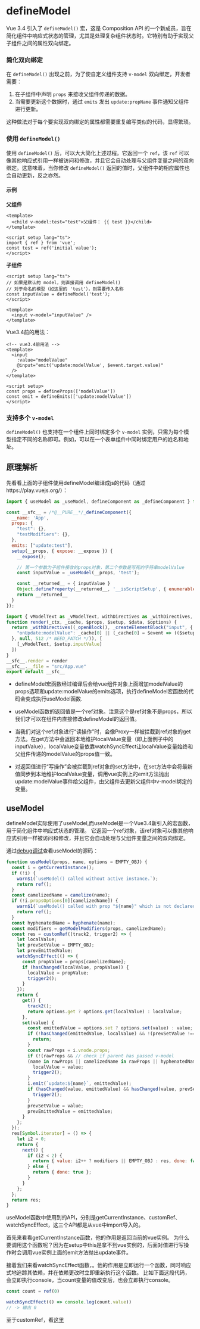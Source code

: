 # defineModel
Vue 3.4 引入了 `defineModel()` 宏，这是 Composition API 的一个新成员，旨在简化组件中响应式状态的管理，尤其是处理复杂组件状态时。它特别有助于实现父子组件之间的属性双向绑定。

### 简化双向绑定

在 `defineModel()` 出现之前，为了使自定义组件支持 `v-model` 双向绑定，开发者需要：

1. 在子组件中声明 `props` 来接收父组件传递的数据。
2. 当需要更新这个数据时，通过 `emits` 发出 `update:propName` 事件通知父组件进行更新。

这种做法对于每个要实现双向绑定的属性都需要重复编写类似的代码，显得繁琐。

### 使用 `defineModel()`

使用 `defineModel()` 后，可以大大简化上述过程。它返回一个 `ref`，该 `ref` 可以像其他响应式引用一样被访问和修改，并且它会自动处理与父组件变量之间的双向绑定。这意味着，当你修改 `defineModel()` 返回的值时，父组件中的相应属性也会自动更新，反之亦然。

#### 示例

**父组件**

```vue
<template>
  <child v-model:test="test">父组件： {{ test }}</child>
</template>

<script setup lang="ts">
import { ref } from 'vue';
const test = ref('initial value');
</script>
```

**子组件**

```vue
<script setup lang="ts">
// 如果是默认的 model，则直接调用 defineModel()
// 对于命名的模型（如这里的 'test'），则需要传入名称
const inputValue = defineModel('test');
</script>

<template>
  <input v-model="inputValue" />
</template>
```

Vue3.4前的用法：
```vue
<!-- vue3.4前用法 -->
<template>
  <input
    :value="modelValue"
    @input="emit('update:modelValue', $event.target.value)"
  />
</template>

<script setup>
const props = defineProps(['modelValue'])
const emit = defineEmits(['update:modelValue'])
</script>
```

### 支持多个 `v-model`

`defineModel()` 也支持在一个组件上同时绑定多个 `v-model` 实例，只需为每个模型指定不同的名称即可。例如，可以在一个表单组件中同时绑定用户的姓名和地址。


## 原理解析
先看看上面的子组件使用defineModel编译成js的代码（通过https://play.vuejs.org/）：
```js
import { useModel as _useModel, defineComponent as _defineComponent } from 'vue'

const __sfc__ = /*@__PURE__*/_defineComponent({
  __name: 'App',
  props: {
    "test": {},
    "testModifiers": {},
  },
  emits: ["update:test"],
  setup(__props, { expose: __expose }) {
    __expose();

    // 第一个参数为子组件接收的props对象，第二个参数是写死的字符串modelValue
    const inputValue = _useModel(__props, 'test');

    const __returned__ = { inputValue }
    Object.defineProperty(__returned__, '__isScriptSetup', { enumerable: false, value: true })
    return __returned__
  }
});

import { vModelText as _vModelText, withDirectives as _withDirectives, openBlock as _openBlock, createElementBlock as _createElementBlock } from "vue"
function render(_ctx, _cache, $props, $setup, $data, $options) {
  return _withDirectives((_openBlock(), _createElementBlock("input", {
    "onUpdate:modelValue": _cache[0] || (_cache[0] = $event => (($setup.inputValue) = $event))
  }, null, 512 /* NEED_PATCH */)), [
    [_vModelText, $setup.inputValue]
  ])
}
__sfc__.render = render
__sfc__.__file = "src/App.vue"
export default __sfc__
```
- defineModel宏函数经过编译后会给vue组件对象上面增加modelValue的props选项和update:modelValue的emits选项，执行defineModel宏函数的代码会变成执行useModel函数.

- useModel函数的返回值是一个ref对象。注意这个是ref对象不是props，所以我们才可以在组件内直接修改defineModel的返回值。

- 当我们对这个ref对象进行“读操作”时，会像Proxy一样被拦截到ref对象的get方法。在get方法中会返回本地维护localValue变量（即上面例子中的inputValue），localValue变量依靠watchSyncEffect让localValue变量始终和父组件传递的modelValue的props值一致。

- 对返回值进行“写操作”会被拦截到ref对象的set方法中，在set方法中会将最新值同步到本地维护localValue变量，调用vue实例上的emit方法抛出update:modelValue事件给父组件，由父组件去更新父组件中v-model绑定的变量。

## useModel
defineModel实际使用了useModel,而useModel是一个Vue3.4新引入的宏函数，用于简化组件中响应式状态的管理。
它返回一个ref对象，该ref对象可以像其他响应式引用一样被访问和修改，并且它会自动处理与父组件变量之间的双向绑定。

通过[debug调试](../experience/如何debug查看源码.md)查看useModel的源码：
```js
function useModel(props, name, options = EMPTY_OBJ) {
  const i = getCurrentInstance();
  if (!i) {
    warn$1(`useModel() called without active instance.`);
    return ref();
  }
  const camelizedName = camelize(name);
  if (!i.propsOptions[0][camelizedName]) {
    warn$1(`useModel() called with prop "${name}" which is not declared.`);
    return ref();
  }
  const hyphenatedName = hyphenate(name);
  const modifiers = getModelModifiers(props, camelizedName);
  const res = customRef((track2, trigger2) => {
    let localValue;
    let prevSetValue = EMPTY_OBJ;
    let prevEmittedValue;
    watchSyncEffect(() => {
      const propValue = props[camelizedName];
      if (hasChanged(localValue, propValue)) {
        localValue = propValue;
        trigger2();
      }
    });
    return {
      get() {
        track2();
        return options.get ? options.get(localValue) : localValue;
      },
      set(value) {
        const emittedValue = options.set ? options.set(value) : value;
        if (!hasChanged(emittedValue, localValue) && !(prevSetValue !== EMPTY_OBJ && hasChanged(value, prevSetValue))) {
          return;
        }
        const rawProps = i.vnode.props;
        if (!(rawProps && // check if parent has passed v-model
        (name in rawProps || camelizedName in rawProps || hyphenatedName in rawProps) && (`onUpdate:${name}` in rawProps || `onUpdate:${camelizedName}` in rawProps || `onUpdate:${hyphenatedName}` in rawProps))) {
          localValue = value;
          trigger2();
        }
        i.emit(`update:${name}`, emittedValue);
        if (hasChanged(value, emittedValue) && hasChanged(value, prevSetValue) && !hasChanged(emittedValue, prevEmittedValue)) {
          trigger2();
        }
        prevSetValue = value;
        prevEmittedValue = emittedValue;
      }
    };
  });
  res[Symbol.iterator] = () => {
    let i2 = 0;
    return {
      next() {
        if (i2 < 2) {
          return { value: i2++ ? modifiers || EMPTY_OBJ : res, done: false };
        } else {
          return { done: true };
        }
      }
    };
  };
  return res;
}
```
useModel函数中使用到的API，分别是getCurrentInstance、customRef、watchSyncEffect，这三个API都是从vue中import导入的。

首先来看看getCurrentInstance函数，他的作用是返回当前的vue实例。
为什么要调用这个函数呢？因为在setup中this是拿不到vue实例的，后面对值进行写操作时会调用vue实例上面的emit方法抛出update事件。

接着我们来看watchSyncEffect函数，。他的作用是立即运行一个函数，同时响应式地追踪其依赖，并在依赖更改时立即重新执行这个函数。
比如下面这段代码，会立即执行console，当count变量的值改变后，也会立即执行console。
```js
const count = ref(0)

watchSyncEffect(() => console.log(count.value))
// -> 输出 0
```

至于customRef，看[这里](./customRef.md)